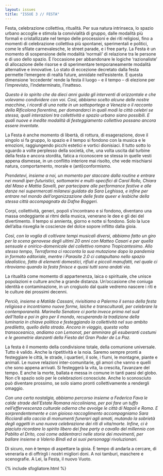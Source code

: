 ```yaml
---
layout: issues
title: "ISSUE 3 // FESTA"
---
```


Festa, celebrazione collettiva, ritualità. Per sua natura intrinseca, lo spazio urbano accoglie e stimola la convivialità di gruppo, dalle modalità più formali e cristallizzate nel tempo delle processioni e dei riti religiosi, fino a momenti di celebrazione collettiva più spontanei, sperimentali e politici, come le sfilate carnevalesche, le street parade, e i free party. La Festa è un momento di sospensione delle modalità ‘normali’ di relazione tra le persone e di uso dello spazio. È l’occasione per abbandonare le logiche ‘razionaliste’ di allocazione delle risorse e di sperimentare temporaneamente modalità alternative e innovative. Lo stato di eccezione decretato dalla festa permette l’emergere di realtà future, annidate nell’esistente. E questa dimensione ‘eccedente’ rende la festa il luogo – e il tempo – di elezione per l’imprevisto, l’indeterminato, l’inatteso.

*Questo è lo spirito che da dieci anni guida gli interventi di orizzontale e che volevamo condividere con voi. Così, abbiamo scelto alcune delle nostre macchine, i ricordi di una notte in un sottoportego a Venezia o il racconto della Rificolona fiorentina, per domandarci in quali modi la città celebri se stessa, quali interazioni tra collettività e spazio urbano siano possibili. E quali nuove e inedite modalità di festeggiamento collettivo possano ancora essere inventate.*

La Festa è anche momento di libertà, di rottura, di esagerazione, dove il singolo si fa gruppo, lo spazio e il tempo si fondono con la musica e le emozioni, raggiungendo picchi estetici e vortici dionisiaci. Il tutto sotto lo sguardo a volte perplesso della società, che, una volta uscita dal turbine della festa e ancora stordita, fatica a riconoscere se stessa in quelle vesti appena dismesse, in un conflitto interiore mai risolto, che vede mischiarsi natura, comportamento, morale e (anti)conformismo.

*Prendetevi, insieme a noi, un momento per staccare dalla routine e entrare nei mondi iper-futuristici, sottomarini e multi-specifici di Carol Rollo, Chiara dal Maso e Mattia Savelli, per partecipare alle performance festive e alle danze nei supermercati milanesi guidatə da Sara Leghissa, e infine per entrare nel mondo dell’organizzazione delle feste queer e lesbiche della stessa città accompagnatə da Dafne Boggeri.*

Corpi, collettività, generi, popoli s’incontrano e si fondono, diventano una massa ondeggiante ai ritmi della musica, venerano le dee e gli dei del divertimento. Il tempo si annienta, giorno e notte si fondono. Solo la luce dell’alba risveglia le coscienze del dolce sopore inflitto dalla gioia.

*Così, con la voglia di coltivare tempi musicali diversi, abbiamo fatto un giro per la scena genovese degli ultimi 20 anni con Matteo Casari e per quella sensuale e onirico-domenicale del collettivo romano Tropicantesimo. Allo stesso tempo, Terraforma ci racconta la sua mutazione dopo la pandemia in formato editoriale, mentre i Parasite 2.0 ci catapultano nello spazio idealistico, fatto di elementi domestici, rifiuti e piccoli manufatti, nel quale ci ritroviamo quando la festa finisce e quasi tutti sono andati via.*

La ritualità come momento di appartenenza, laica o spirituale, che unisce popolazioni e culture anche a grande distanza. Un’occasione che coniuga identità e contaminazione, in un crogiuolo dal quale vedremo nascere i riti e le culture dei prossimi decenni.

*Perciò, insieme a Matilde Cassani, rivisitiamo a Palermo il senso della festa religiosa e incontriamo nuove forme, laiche e transculturali, per celebrare la contemporaneità. Marinella Senatore ci porta invece prima nel sud dell’Italia e poi in giro per il mondo, recuperando la tradizione della luminaria in chiave politica e festeggiando la collettività nel suo ambito prediletto, quello della strada. Ancora in viaggio, questa volta transoceanico, andiamo con Lemonot, per ammirare gli esuberanti costumi e le geometrie danzanti della Fiesta del Gran Poder de La Paz.*

La festa è il momento della condivisione totale, della comunione universale. Tutto è valido. Anche la ripetitività e la noia. Saremo sempre pronti a festeggiare le città, le strade, i quartieri, il sole, i fiumi, le montagne, piante e animali. Le nuove relazioni inter-comunitarie, gli amori che vanno e quelli che sono appena arrivati. Si festeggerà la vita, la crescita, l’avanzare del tempo. E anche la morte, ballata e messa in comune in tanti paesi del globo. Non c’è spazio solo per le celebrazioni conosciute. Anche lo sconosciuto può diventare prossimo, se solo siamo pronti collettivamente a rendergli omaggio.

*Con una certa nostalgia, abbiamo percorso insieme a Federica Fava le calde strade dell’Estate Romana niccoliniana, per poi fare un tuffo nell’effervescenza culturale odierna che avvolge le città di Napoli e Roma. E sorprendentemente e con gioioso raccoglimento accompagniamo Sara Ricciardi alla caccia di monumenti funerari agli amati, mutando la sobrietà degli oggetti in una nuova celebrazione dei riti di vita/morte. Infine, ci è piaciuto ricordare lo spirito libero dei free party a cavallo del millennio con Pablito el Drito, così come addentrarci nelle storie dei movimenti, per ballare insieme a Valerio Bindi ed ai suoi personaggi rivoluzionari.*

Di sicuro, non è tempo di aspettare la gioia. È tempo di andarla a cercare, di venerarla e di offrirgli i nostri migliori doni. A noi tamburi, maschere e scenografie. A Lei, la Festa, il nuovo Vuoto.



{% include sfogliatore.html %}

